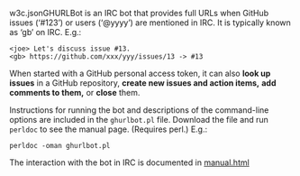 w3c.jsonGHURLBot is an IRC bot that provides full URLs when GitHub issues
(‘#123’) or users (‘@yyyy’) are mentioned in IRC. It is typically
known as ‘gb’ on IRC. E.g.:

    <joe> Let's discuss issue #13.
    <gb> https://github.com/xxx/yyy/issues/13 -> #13

When started with a GitHub personal access token, it can also
**look up issues** in a GitHub repository, **create new issues and
action items,** **add comments to them,** or **close** them.

Instructions for running the bot and descriptions of the command-line
options are included in the `ghurlbot.pl` file. Download the file and
run `perldoc` to see the manual page. (Requires perl.) E.g.:

    perldoc -oman ghurlbot.pl

The interaction with the bot in IRC is documented in
[manual.html](https://w3c.github.io/GHURLBot/manual.html)

 